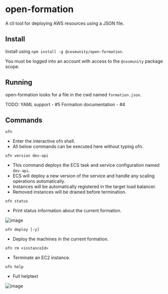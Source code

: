 # open-formation
A cli tool for deploying AWS resources using a JSON file.


## Install
Install using `npm install -g @cosmunity/open-formation`. 

You must be logged into an account with access to the `@cosmunity` package scope.

## Running
open-formation looks for a file in the cwd named `formation.json`.

TODO: 
YAML support - #5
Formation documentation - #4

## Commands

`ofn`
- Enter the interactive ofn shell.
- All below commands can be executed here without typing ofn.

`ofn version dev-api`
- This command deploys the ECS task and service configuration named `dev-api`.
- ECS will deploy a new version of the service and handle any scaling operations automatically.
- Instances will be automatically registered in the target load balancer.
- Removed instances will be drained before termination.

`ofn status`
- Print status information about the current formation.

![image](/uploads/14b1b0953bc7658e11b899185d18d4bd/image.png)

`ofn deploy [-y]`
- Deploy the machines in the current formation.

`ofn rm <instanceId>`
- Terminate an EC2 instance.

`ofn help`
- Full helptext

![image](/uploads/c06e65f9f0df6b560b89164e662fa3d2/image.png)